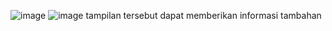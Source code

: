 ![image](https://github.com/user-attachments/assets/5c09671c-9f3d-4e5f-906f-79c07a43ba47)
![image](https://github.com/user-attachments/assets/73a11eb5-9bba-4bc5-b1de-837187978cbf)
tampilan tersebut dapat memberikan informasi tambahan
